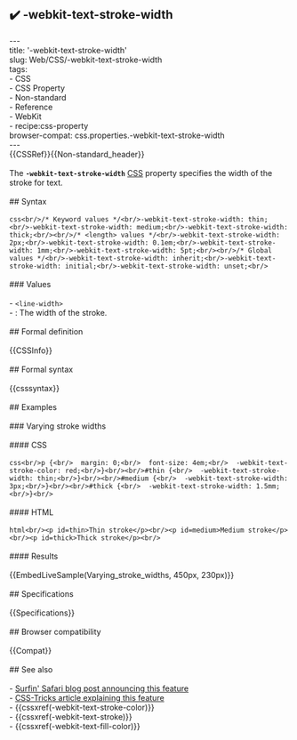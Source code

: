 ## ✔️ -webkit-text-stroke-width 
 ---<br/>title: '-webkit-text-stroke-width'<br/>slug: Web/CSS/-webkit-text-stroke-width<br/>tags:<br/>  - CSS<br/>  - CSS Property<br/>  - Non-standard<br/>  - Reference<br/>  - WebKit<br/>  - recipe:css-property<br/>browser-compat: css.properties.-webkit-text-stroke-width<br/>---<br/>{{CSSRef}}{{Non-standard_header}}<br/><br/>The **`-webkit-text-stroke-width`** [CSS](/en-US/docs/Web/CSS) property specifies the width of the stroke for text.<br/><br/>## Syntax<br/><br/>```css<br/>/* Keyword values */<br/>-webkit-text-stroke-width: thin;<br/>-webkit-text-stroke-width: medium;<br/>-webkit-text-stroke-width: thick;<br/><br/>/* <length> values */<br/>-webkit-text-stroke-width: 2px;<br/>-webkit-text-stroke-width: 0.1em;<br/>-webkit-text-stroke-width: 1mm;<br/>-webkit-text-stroke-width: 5pt;<br/><br/>/* Global values */<br/>-webkit-text-stroke-width: inherit;<br/>-webkit-text-stroke-width: initial;<br/>-webkit-text-stroke-width: unset;<br/>```<br/><br/>### Values<br/><br/>- `<line-width>`<br/>  - : The width of the stroke.<br/><br/>## Formal definition<br/><br/>{{CSSInfo}}<br/><br/>## Formal syntax<br/><br/>{{csssyntax}}<br/><br/>## Examples<br/><br/>### Varying stroke widths<br/><br/>#### CSS<br/><br/>```css<br/>p {<br/>  margin: 0;<br/>  font-size: 4em;<br/>  -webkit-text-stroke-color: red;<br/>}<br/><br/>#thin {<br/>  -webkit-text-stroke-width: thin;<br/>}<br/><br/>#medium {<br/>  -webkit-text-stroke-width: 3px;<br/>}<br/><br/>#thick {<br/>  -webkit-text-stroke-width: 1.5mm;<br/>}<br/>```<br/><br/>#### HTML<br/><br/>```html<br/><p id=thin>Thin stroke</p><br/><p id=medium>Medium stroke</p><br/><p id=thick>Thick stroke</p><br/>```<br/><br/>#### Results<br/><br/>{{EmbedLiveSample(Varying_stroke_widths, 450px, 230px)}}<br/><br/>## Specifications<br/><br/>{{Specifications}}<br/><br/>## Browser compatibility<br/><br/>{{Compat}}<br/><br/>## See also<br/><br/>- [Surfin' Safari blog post announcing this feature](https://webkit.org/blog/85/introducing-text-stroke/)<br/>- [CSS-Tricks article explaining this feature](https://css-tricks.com/adding-stroke-to-web-text/)<br/>- {{cssxref(-webkit-text-stroke-color)}}<br/>- {{cssxref(-webkit-text-stroke)}}<br/>- {{cssxref(-webkit-text-fill-color)}}<br/>